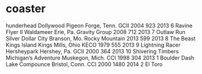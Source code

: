 # coaster
hunderhead	Dollywood	Pigeon Forge, Tenn.	GCII	2004	923	2013
6	Ravine Flyer II	Waldameer	Erie, Pa.	Gravity Group	2008	712	2013
7	Outlaw Run	Silver Dollar City	Branson, Mo.	Rocky Mountain	2013	599	2013
8	The Beast	Kings Island	Kings Mills, Ohio	KECO	1979	555	2013
9	Lightning Racer	Hersheypark	Hershey, Pa.	GCII	2000	364	2013
10	Shivering Timbers	Michigan’s Adventure	Muskegon, Mich.	CCI	1998	304	2013
1	Boulder Dash	Lake Compounce	Bristol, Conn.	CCI	2000	1480	2014
2	El Toro
